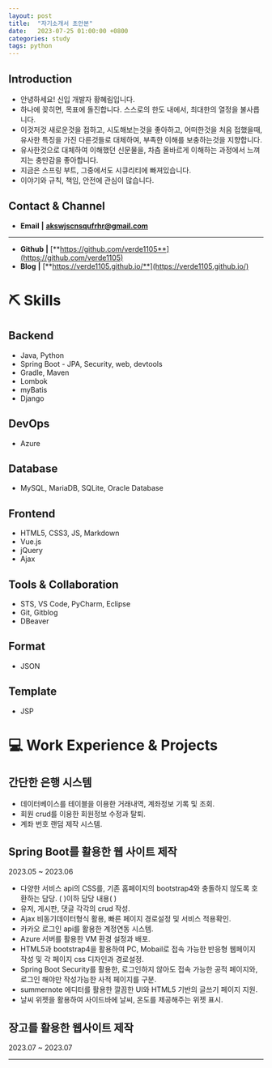 ```yaml
---
layout: post
title:  "자기소개서 초안본"
date:   2023-07-25 01:00:00 +0800
categories: study
tags: python
---
```

## Introduction

- 안녕하세요! 신입 개발자 황혜림입니다.
- 하나에 꽂히면, 목표에 돌진합니다. 스스로의 한도 내에서, 최대한의 열정을 불사릅니다.
- 이것저것 새로운것을 접하고, 시도해보는것을 좋아하고, 어떠한것을 처음 접했을때, 유사한 특징을 가진 다른것들로 대체하여, 부족한 이해를 보충하는것을 지향합니다.
- 유사한것으로 대체하여 이해했던 신문물을, 차츰 올바르게 이해하는 과정에서 느껴지는 충만감을 좋아합니다. 
- 지금은 스프링 부트, 그중에서도 시큐리티에 빠져있습니다.
- 이야기와 규칙, 책임, 안전에 관심이 많습니다. 

## Contact & Channel

- **Email** **|** **akswjscnsqufrhr@gmail.com**

---

- **Github** **|** [**https://github.com/verde1105**](https://github.com/verde1105)
- **Blog** **|** [**https://verde1105.github.io/**](https://verde1105.github.io/)

# ⛏️ Skills
## Backend

- Java, Python
- Spring Boot - JPA, Security, web, devtools
- Gradle, Maven
- Lombok
- myBatis
- Django

## DevOps

- Azure

## Database

- MySQL, MariaDB, SQLite, Oracle Database

## Frontend

- HTML5, CSS3, JS, Markdown
- Vue.js
- jQuery 
- Ajax

## Tools & Collaboration

- STS, VS Code, PyCharm, Eclipse
- Git, Gitblog
- DBeaver

## Format

- JSON

## Template

- JSP

# 💻 Work Experience & Projects
## 간단한 은행 시스템
- 데이터베이스를 테이블을 이용한 거래내역, 계좌정보 기록 및 조회.
- 회원 crud를 이용한 회원정보 수정과 탈퇴.
- 계좌 번호 랜덤 제작 시스템.
    
    
## Spring Boot를 활용한 웹 사이트 제작
2023.05 ~ 2023.06

- 다양한 서비스 api의 CSS를, 기존 홈페이지의 bootstrap4와 충돌하지 않도록 호환하는 담당.
(   )이하 담당 내용(   )
- 유저, 게시판, 댓글 각각의 crud 작성.
- Ajax 비동기데이터형식 활용, 빠른 페이지 경로설정 및 서비스 적용확인.
- 카카오 로그인 api를 활용한 계정연동 시스템.
- Azure 서버를 활용한 VM 환경 설정과 배포.
- HTML5과 bootstrap4을 활용하여 PC, Mobail로 접속 가능한 반응형 웹페이지 작성 및 각 페이지 css 디자인과 경로설정.   
- Spring Boot Security를 활용한, 로그인하지 않아도 접속 가능한 공적 페이지와, 로그인 해야만 작성가능한 사적 페이지를 구분.
- summernote 에디터를 활용한 깔끔한 UI와 HTML5 기반의 글쓰기 페이지 지원.
- 날씨 위젯을 활용하여 사이드바에 날씨, 온도를 제공해주는 위젯 표시.

## 장고를 활용한 웹사이트 제작

2023.07 ~ 2023.07


---
